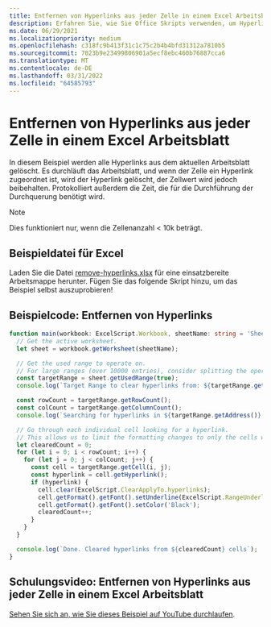 ```yaml
---
title: Entfernen von Hyperlinks aus jeder Zelle in einem Excel Arbeitsblatt
description: Erfahren Sie, wie Sie Office Skripts verwenden, um Hyperlinks aus jeder Zelle in einem Excel Arbeitsblatt zu entfernen.
ms.date: 06/29/2021
ms.localizationpriority: medium
ms.openlocfilehash: c318fc9b413f31c1c75c2b4b4bfd31312a7810b5
ms.sourcegitcommit: 7023b9e23499806901a5ecf8ebc460b76887cca6
ms.translationtype: MT
ms.contentlocale: de-DE
ms.lasthandoff: 03/31/2022
ms.locfileid: "64585793"
---
```

# <a name="remove-hyperlinks-from-each-cell-in-an-excel-worksheet"></a>Entfernen von Hyperlinks aus jeder Zelle in einem Excel Arbeitsblatt

 In diesem Beispiel werden alle Hyperlinks aus dem aktuellen Arbeitsblatt gelöscht. Es durchläuft das Arbeitsblatt, und wenn der Zelle ein Hyperlink zugeordnet ist, wird der Hyperlink gelöscht, der Zellwert wird jedoch beibehalten. Protokolliert außerdem die Zeit, die für die Durchführung der Durchquerung benötigt wird.

> [!NOTE]
> Dies funktioniert nur, wenn die Zellenanzahl < 10k beträgt.

## <a name="sample-excel-file"></a>Beispieldatei für Excel

Laden Sie die Datei <a href="remove-hyperlinks.xlsx">remove-hyperlinks.xlsx</a> für eine einsatzbereite Arbeitsmappe herunter. Fügen Sie das folgende Skript hinzu, um das Beispiel selbst auszuprobieren!

## <a name="sample-code-remove-hyperlinks"></a>Beispielcode: Entfernen von Hyperlinks

```TypeScript
function main(workbook: ExcelScript.Workbook, sheetName: string = 'Sheet1') {
  // Get the active worksheet. 
  let sheet = workbook.getWorksheet(sheetName);

  // Get the used range to operate on.
  // For large ranges (over 10000 entries), consider splitting the operation into batches for performance.
  const targetRange = sheet.getUsedRange(true);
  console.log(`Target Range to clear hyperlinks from: ${targetRange.getAddress()}`);

  const rowCount = targetRange.getRowCount();
  const colCount = targetRange.getColumnCount();
  console.log(`Searching for hyperlinks in ${targetRange.getAddress()} which contains ${(rowCount * colCount)} cells`);

  // Go through each individual cell looking for a hyperlink. 
  // This allows us to limit the formatting changes to only the cells with hyperlink formatting.
  let clearedCount = 0;
  for (let i = 0; i < rowCount; i++) {
    for (let j = 0; j < colCount; j++) {
      const cell = targetRange.getCell(i, j);
      const hyperlink = cell.getHyperlink();
      if (hyperlink) {
        cell.clear(ExcelScript.ClearApplyTo.hyperlinks);
        cell.getFormat().getFont().setUnderline(ExcelScript.RangeUnderlineStyle.none);
        cell.getFormat().getFont().setColor('Black');
        clearedCount++;
      }
    }
  }

  console.log(`Done. Cleared hyperlinks from ${clearedCount} cells`);
}
```

## <a name="training-video-remove-hyperlinks-from-each-cell-in-an-excel-worksheet"></a>Schulungsvideo: Entfernen von Hyperlinks aus jeder Zelle in einem Excel Arbeitsblatt

[Sehen Sie sich an, wie Sie dieses Beispiel auf YouTube durchlaufen](https://youtu.be/v20fdinxpHU).
